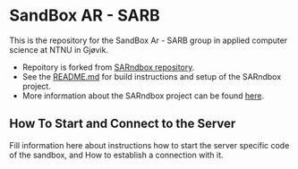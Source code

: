 # SandBox AR - SARB

This is the repository for the SandBox Ar - SARB group in applied computer science at NTNU in Gjøvik.
  - Repoitory is forked from [SARndbox repository](https://github.com/KeckCAVES/SARndbox).
  - See the [README.md](https://github.com/KeckCAVES/SARndbox/blob/master/README>) for build instructions and setup of the SARndbox project. 
  - More information about the SARndbox project can be found [here](https://github.com/KeckCAVES/SARndbox).

## How To Start and Connect to the Server
Fill information here about instructions how to start the server specific code of the sandbox,  and How to establish a connection with it. 
